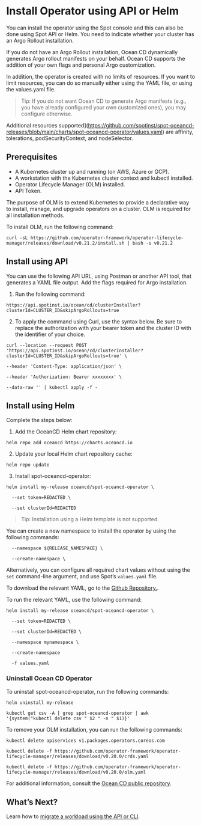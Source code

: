 # Install Operator using API or Helm

You can install the operator using the Spot console and this can also be done using Spot API or Helm. You need to indicate whether your cluster has an Argo Rollout installation.

If you do not have an Argo Rollout installation, Ocean CD dynamically generates Argo rollout manifests on your behalf. Ocean CD supports the addition of your own flags and personal Argo customization.  

In addition, the operator is created with no limits of resources. If you want to limit resources, you can do so manually either using the YAML file, or using the values.yaml file.

> Tip: If you do not want Ocean CD to generate Argo manifests (e.g., you have already configured your own customized ones), you may configure otherwise.

Additional resources supported](https://github.com/spotinst/spot-oceancd-releases/blob/main/charts/spot-oceancd-operator/values.yaml) are affinity, tolerations, podSecurityContext, and nodeSelector.

## Prerequisites

* A Kubernetes cluster up and running (on AWS, Azure or GCP).
* A workstation with the Kubernetes cluster context and kubectl installed.
* Operator Lifecycle Manager (OLM) installed.
* API Token.

The purpose of OLM is to extend Kubernetes to provide a declarative way to install, manage, and upgrade operators on a cluster. OLM is required for all installation methods.

To install OLM, run the following command:

```
curl -sL https://github.com/operator-framework/operator-lifecycle-manager/releases/download/v0.21.2/install.sh | bash -s v0.21.2
```

## Install using API

You can use the following API URL, using Postman or another API tool, that generates a YAML file output. Add the flags required for Argo installation.  

1. Run the following command:

```
https://api.spotinst.io/ocean/cd/clusterInstaller?clusterId=CLUSTER_ID&skipArgoRollouts=true
```

2. To apply the command using Curl, use the syntax below. Be sure to replace the authorization with your bearer token and the cluster ID with the identifier of your choice.

```
curl --location --request POST 'https://api.spotinst.io/ocean/cd/clusterInstaller?clusterId=CLUSTER_ID&skipArgoRollouts=true' \

--header 'Content-Type: application/json' \

--header 'Authorization: Bearer xxxxxxxx' \

--data-raw '' | kubectl apply -f -
```

## Install using Helm

Complete the steps below:

1. Add the OceanCD Helm chart repository:

```
helm repo add oceancd https://charts.oceancd.io
```

2. Update your local Helm chart repository cache:

```
helm repo update
```

3. Install spot-oceancd-operator:

```
helm install my-release oceancd/spot-oceancd-operator \

  --set token=REDACTED \

  --set clusterId=REDACTED  
```

> Tip: Installation using a Helm template is not supported.

You can create a new namespace to install the operator by using the following commands:

```
  --namespace ${RELEASE_NAMESPACE} \

  --create-namespace \
```

Alternatively, you can configure all required chart values without using the `set` command-line argument, and use Spot’s `values.yaml` file.  

To download the relevant YAML, go to the [Github Repository.](https://github.com/spotinst/spot-oceancd-releases/blob/main/charts/spot-oceancd-operator/values.yaml).

To run the relevant YAML, use the following command:

```
helm install my-release oceancd/spot-oceancd-operator \

  --set token=REDACTED \

  --set clusterId=REDACTED \

  --namespace mynamespace \

  --create-namespace

  -f values.yaml
```

### Uninstall Ocean CD Operator

To uninstall spot-oceancd-operator, run the following commands:

```
helm uninstall my-release  
```

```
kubectl get csv -A | grep spot-oceancd-operator | awk '{system("kubectl delete csv " $2 " -n " $1)}'  
```

To remove your OLM installation, you can run the following commands:

```
kubectl delete apiservices v1.packages.operators.coreos.com
```

```
kubectl delete -f https://github.com/operator-framework/operator-lifecycle-manager/releases/download/v0.20.0/crds.yaml
```

```
kubectl delete -f https://github.com/operator-framework/operator-lifecycle-manager/releases/download/v0.20.0/olm.yaml
```

For additional information, consult the [Ocean CD public repository](https://github.com/spotinst/spot-oceancd-releases/tree/main/Quick%20Start%20%26%20Examples).

## What’s Next?

Learn how to [migrate a workload using the API or CLI](ocean-cd/getting-started/migrate-using-api).
